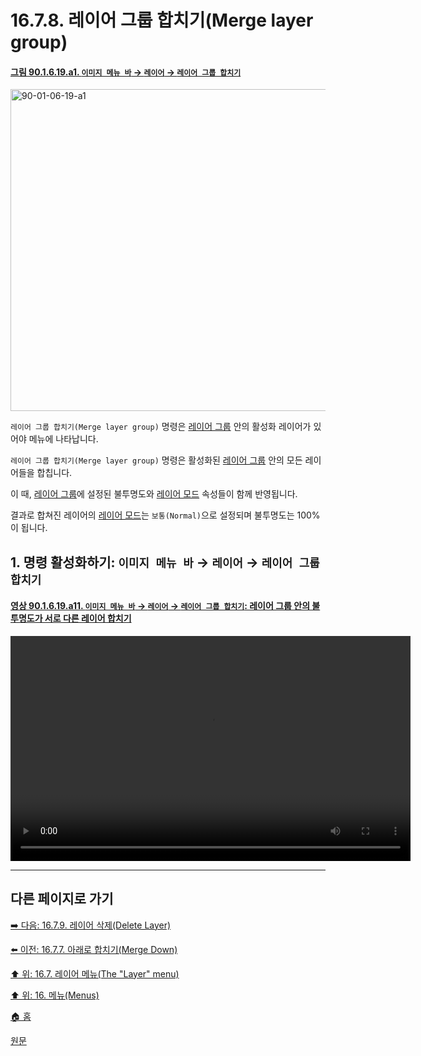 # 16.7.8. 레이어 그룹 합치기(Merge layer group)

<a id="90-01-06-19-a1"></a>

#### [그림 90.1.6.19.a1. `이미지 메뉴 바` → `레이어` → `레이어 그룹 합치기`](./90-01-06-19-merge_layer_group.md#90-01-06-19-a1)
<img width="970" height="515" alt="90-01-06-19-a1" src="https://github.com/user-attachments/assets/67e23072-2c95-4dca-a642-969bebd653e0" />

`레이어 그룹 합치기(Merge layer group)` 명령은 [레이어 그룹](./08-05-00-layer-groups.md) 안의 활성화 레이어가 있어야 메뉴에 나타납니다.

`레이어 그룹 합치기(Merge layer group)` 명령은 활성화된 [레이어 그룹](./08-05-00-layer-groups.md) 안의 모든 레이어들을 합칩니다.

이 때, [레이어 그룹](./08-05-00-layer-groups.md)에 설정된 불투명도와 [레이어 모드](./08-02-00-layer_modes.md) 속성들이 함께 반영됩니다.

결과로 합쳐진 레이어의 [레이어 모드](./08-02-00-layer_modes.md)는 `보통(Normal)`으로 설정되며 불투명도는 100%이 됩니다.

<a id="16-07-08-s1"></a>

## 1. 명령 활성화하기: `이미지 메뉴 바` → `레이어` → `레이어 그룹 합치기`

<a id="90-01-06-19-a11"></a>

#### [영상 90.1.6.19.a11. `이미지 메뉴 바` → `레이어` → `레이어 그룹 합치기`: 레이어 그룹 안의 불투명도가 서로 다른 레이어 합치기](./90-01-06-19-merge_layer_group.md#90-01-06-19-a11)
<video controls="controls" width="640" height="360" src="https://github.com/user-attachments/assets/eae3a895-8f41-4493-9dfd-8807578b48ee"></video>

***

## 다른 페이지로 가기

[➡️ 다음: 16.7.9. 레이어 삭제(Delete Layer)](./16-07-09-delete-layer.md)

[⬅️ 이전: 16.7.7. 아래로 합치기(Merge Down)](./16-07-07-merge-down.md)

[⬆️ 위: 16.7. 레이어 메뉴(The "Layer" menu)](./16-07-00-the-layer-menu.md)

[⬆️ 위: 16. 메뉴(Menus)](./16-00-menus.md)

[🏠 홈](./00-home.md)

[원문](https://docs.gimp.org/2.10/ko/gimp-layer-merge-group.html)